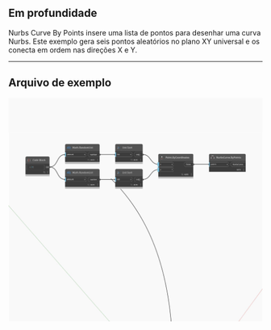 ## Em profundidade
Nurbs Curve By Points insere uma lista de pontos para desenhar uma curva Nurbs. Este exemplo gera seis pontos aleatórios no plano XY universal e os conecta em ordem nas direções X e Y.
___
## Arquivo de exemplo

![ByPoints (points)](./Autodesk.DesignScript.Geometry.NurbsCurve.ByPoints(points)_img.jpg)

